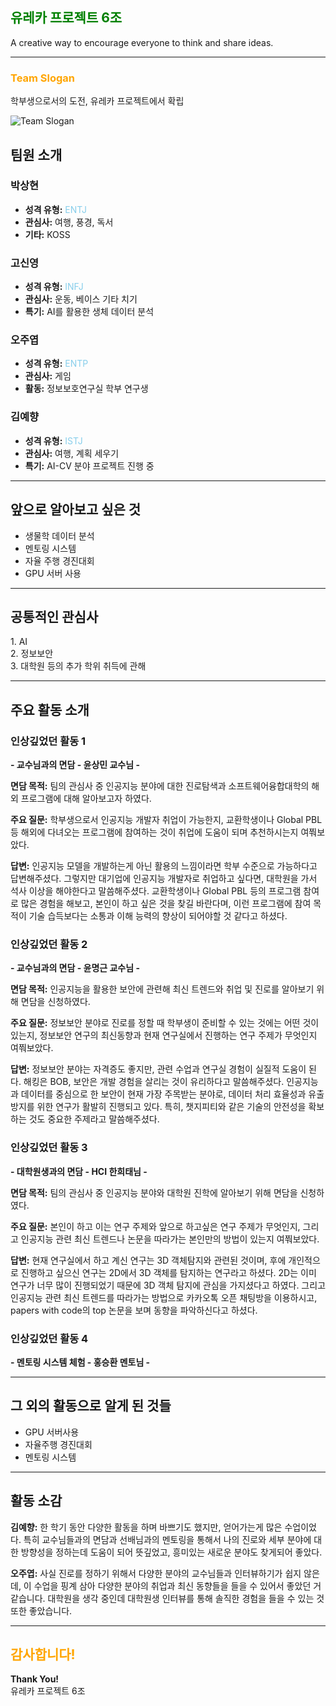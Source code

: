 <!DOCTYPE html>
<html lang="en">
<head>
    <meta charset="UTF-8">
    <meta name="viewport" content="width=device-width, initial-scale=1.0">
    <title>Eureka Project</title>
    <link rel="stylesheet" href="css/dqdq.css">
</head>
<body>
    <div class="container">
        <h2 style="color:green;">유레카 프로젝트 6조</h2>
        <p>A creative way to encourage everyone to think and share ideas.</p>
    </div>
    <hr>
    <div class="container">
        <h3 style="color:orange;">Team Slogan</h3>
        <p>학부생으로서의 도전,  유레카 프로젝트에서 확립</p>
        <img src="images/teamslogan.png" alt="Team Slogan">
    </div>
    <div class="container">
        <h2>팀원 소개</h2>
        <h3>박상현</h3>
        <ul>
            <li><strong>성격 유형:</strong> <span style="color:skyblue;">ENTJ</span></li>
            <li><strong>관심사:</strong> 여행, 풍경, 독서</li>
            <li><strong>기타:</strong> KOSS</li>
        </ul>
        <h3>고신영</h3>
        <ul>
            <li><strong>성격 유형:</strong> <span style="color:skyblue;">INFJ</span></li>
            <li><strong>관심사:</strong> 운동, 베이스 기타 치기</li>
            <li><strong>특기:</strong> AI를 활용한 생체 데이터 분석</li>
        </ul>
        <h3>오주엽</h3>
        <ul>
            <li><strong>성격 유형:</strong> <span style="color:skyblue;">ENTP</span></li>
            <li><strong>관심사:</strong> 게임</li>
            <li><strong>활동:</strong> 정보보호연구실 학부 연구생</li>
        </ul>
        <h3 >김예향</h3>
        <ul>
            <li><strong>성격 유형:</strong> <span style="color:skyblue;">ISTJ</span></li>
            <li><strong>관심사:</strong> 여행, 계획 세우기</li>
            <li><strong>특기:</strong> AI-CV 분야 프로젝트 진행 중</li>
        </ul>
    </div>
    <hr>
    <div class="container">
        <h2>앞으로 알아보고 싶은 것</h2>
        <ul>
            <li><span>생물학 데이터 분석</span></li>
            <li><span>멘토링 시스템</span></li>
            <li><span>자율 주행 경진대회</span></li>
            <li><span>GPU 서버 사용</span></li>
        </ul>
    </div>
    <hr>
    <div class="container">
        <h2>공통적인 관심사</h2>
        <div>
            1. AI<br>
            2. 정보보안<br>
            3. 대학원 등의 추가 학위 취득에 관해
        </div>
    </div>
    <hr>
    <div class="container">
        <h2>주요 활동 소개</h2>
        <h3>인상깊었던 활동 1</h3>
        <p><strong>- 교수님과의 면담 - 윤상민 교수님 -</strong></p>
        <p><strong>면담 목적:</strong> 팀의 관심사 중 인공지능 분야에 대한 진로탐색과 소프트웨어융합대학의 해외 프로그램에 대해 알아보고자 하였다.</p>
        <p><strong>주요 질문:</strong> 학부생으로서 인공지능 개발자 취업이 가능한지, 교환학생이나 Global PBL 등 해외에 다녀오는 프로그램에 참여하는 것이 취업에 도움이 되며 추천하시는지 여쭤보았다.</p>
        <p><strong>답변:</strong> 인공지능 모델을 개발하는게 아닌 활용의 느낌이라면 학부 수준으로 가능하다고 답변해주셨다. 그렇지만 대기업에 인공지능 개발자로 취업하고 싶다면, 대학원을 가서 석사 이상을 해야한다고 말씀해주셨다.
        교환학생이나 Global PBL 등의 프로그램 참여로 많은 경험을 해보고, 본인이 하고 싶은 것을 찾길 바란다며, 이런 프로그램에 참여 목적이 기술 습득보다는 소통과 이해 능력의 향상이 되어야할 것 같다고 하셨다.</p>
    </div>
    <div class="container">
      <h3>인상깊었던 활동 2</h3>
      <p><strong>- 교수님과의 면담 - 윤명근 교수님 -</strong></p>
      <p><strong>면담 목적:</strong> 인공지능을 활용한 보안에 관련해 최신 트렌드와 취업 및 진로를 알아보기 위해 면담을 신청하였다.</p>
      <p><strong>주요 질문:</strong> 정보보안 분야로 진로를 정할 때 학부생이 준비할 수 있는 것에는 어떤 것이 있는지, 정보보안 연구의 최신동향과 현재 연구실에서 진행하는 연구 주제가 무엇인지 여쭤보았다.</p>
      <p><strong>답변:</strong> 정보보안 분야는 자격증도 좋지만, 관련 수업과 연구실 경험이 실질적 도움이 된다. 해킹은 BOB, 보안은 개발 경험을 살리는 것이 유리하다고 말씀해주셨다.
      인공지능과 데이터를 중심으로 한 보안이 현재 가장 주목받는 분야로, 데이터 처리 효율성과 유출 방지를 위한 연구가 활발히 진행되고 있다. 특히, 챗지피티와 같은 기술의 안전성을 확보하는 것도 중요한 주제라고 말씀해주셨다.</p>
  </div>
  <div class="container">
      <h3>인상깊었던 활동 3</h3>
      <p><strong>- 대학원생과의 면담 - HCI 한희태님 -</strong></p>
      <p><strong>면담 목적:</strong> 팀의 관심사 중 인공지능 분야와 대학원 진학에 알아보기 위해 면담을 신청하였다.</p>
      <p><strong>주요 질문:</strong> 본인이 하고 이는 연구 주제와 앞으로 하고싶은 연구 주제가 무엇인지, 그리고 인공지능 관련 최신 트렌드나 논문을 따라가는 본인만의 방법이 있는지 여쭤보았다.</p>
      <p><strong>답변:</strong> 현재 연구실에서 하고 계신 연구는 3D 객체탐지와 관련된 것이며, 후에 개인적으로 진행하고 싶으신 연구는 2D에서 3D 객체를 탐지하는 연구라고 하셨다. 2D는 이미 연구가 너무 많이 진행되었기 때문에 3D 객체 탐지에 관심을 가지셨다고 하였다. 그리고 인공지능 관련 최신 트렌드를 따라가는 방법으로 카카오톡 오픈 채팅방을 이용하시고, papers with code의 top 논문을 보며 동향을 파악하신다고 하셨다.</p>
  </div>
  <div class="container">
      <h3>인상깊었던 활동 4</h3>
      <p><strong>- 멘토링 시스템 체험 - 홍승환 멘토님 -</strong></p>
  </div>
  <hr>
  <div class="container">
      <h2>그 외의 활동으로 알게 된 것들</h2>
      <ul>
          <li>GPU 서버사용</li>
          <li>자율주행 경진대회</li>
          <li>멘토링 시스템</li>
      </ul>
  </div>
  <hr>
  <div class="container">
      <h2>활동 소감</h2>
      <p><strong>김예향:</strong> 한 학기 동안 다양한 활동을 하며 바쁘기도 했지만, 얻어가는게 많은 수업이었다. 특히 교수님들과의 면담과 선배님과의 멘토링을 통해서 나의 진로와 세부 분야에 대한 방향성을 정하는데 도움이 되어 뜻깊었고, 흥미있는 새로운 분야도 찾게되어 좋았다.</p>
      <p><strong>오주엽:</strong> 사실 진로를 정하기 위해서 다양한 분야의 교수님들과 인터뷰하기가 쉽지 않은데, 이 수업을 핑계 삼아 다양한 분야의 취업과 최신 동향들을 들을 수 있어서 좋았던 거 같습니다. 대학원을 생각 중인데 대학원생 인터뷰를 통해 솔직한 경험을 들을 수 있는 것 또한 좋았습니다.</p>
  </div>
  <hr>
  <div class="container">
      <h2 style="color:orange;">감사합니다!</h2>
      <p><strong>Thank You!</strong><br>유레카 프로젝트 6조</p>
  </div>
    
</body>
</html>

